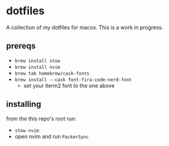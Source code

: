 # dotfiles

A collection of my dotfiles for macos. This is a work in progress.

## prereqs

- `brew install stow`
- `brew install nvim`
- `brew tab homebrew/cask-fonts`
- `brew install --cask font-fira-code-nerd-font`
    - set your iterm2 font to the one above

## installing

from the this repo's root run:
- `stow nvim`
- open nvim and run `PackerSync`
